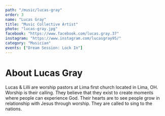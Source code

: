 ```yaml
---
path: "/music/lucas-gray"
order: 3
name: "Lucas Gray"
title: "Music Collective Artist"
photo: "lucas-gray.jpg"
facebook: "https://www.facebook.com/lucas.gray.37"
instagram: "https://www.instagram.com/lucasgray95/"
category: "Musician"
events: ["Dream Session: Lock In"]
---
```


# About Lucas Gray

Lucas & Lilli are worship pastors at Lima first church located in Lima, OH. Worship is their calling. They believe that they exist to create moments where people can experience God. Their hearts are to see people grow in relationship with Jesus through worship. They are called to sing to the nations.
